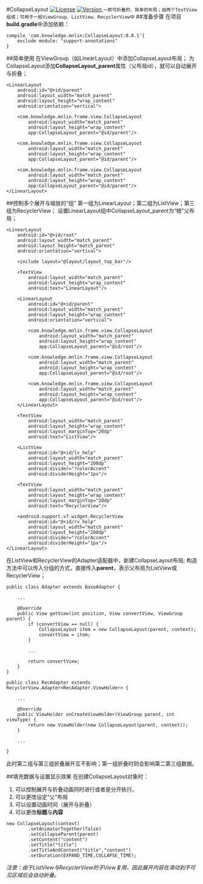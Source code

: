 #CollapseLayout
[![License](https://img.shields.io/aur/license/yaourt.svg)](http://www.gnu.org/licenses/gpl-3.0.html)
[![Version](https://img.shields.io/github/release/qubyte/rubidium.svg) ](https://bintray.com/lovingning/maven/CollapseLayout/_latestVersion)
`一款可折叠的、简单的布局；由两个TextView组成；可用于一般ViewGroup、ListView、RecyclerView中`
##准备步骤
在项目**build.gradle**中添加依赖：
```
compile 'com.knowledge.mnlin:CollapseLayout:0.0.1'{
    exclude module: "support-annotations"
}
```

##简单使用
在ViewGroup（如LinearLayout）中添加CollapseLayout布局；
为CollapseLayout添加**CollapseLayout_parent**属性（父布局id），就可以自动展开与折叠；
```
<LinearLayout
    android:id="@+id/parent"
    android:layout_width="match_parent"
    android:layout_height="wrap_content"
    android:orientation="vertical">

    <com.knowledge.mnlin.frame.view.CollapseLayout
        android:layout_width="match_parent"
        android:layout_height="wrap_content"
        app:CollapseLayout_parent="@id/parent"/>

    <com.knowledge.mnlin.frame.view.CollapseLayout
        android:layout_width="match_parent"
        android:layout_height="wrap_content"
        app:CollapseLayout_parent="@id/parent"/>

    <com.knowledge.mnlin.frame.view.CollapseLayout
        android:layout_width="match_parent"
        android:layout_height="wrap_content"
        app:CollapseLayout_parent="@id/parent"/>
</LinearLayout>
```
##控制多个展开与缩放的“组”
第一组为LinearLayout；第二组为ListView；第三组为RecyclerView；
设置LinearLayout组中CollapseLayout_parent为“根”父布局；
```
<LinearLayout
    android:id="@+id/root"
    android:layout_width="match_parent"
    android:layout_height="match_parent"
    android:orientation="vertical">

    <include layout="@layout/layout_top_bar"/>

    <TextView
        android:layout_width="match_parent"
        android:layout_height="wrap_content"
        android:text="LinearLayout"/>

    <LinearLayout
        android:id="@+id/parent"
        android:layout_width="match_parent"
        android:layout_height="wrap_content"
        android:orientation="vertical">

        <com.knowledge.mnlin.frame.view.CollapseLayout
            android:layout_width="match_parent"
            android:layout_height="wrap_content"
            app:CollapseLayout_parent="@id/root"/>

        <com.knowledge.mnlin.frame.view.CollapseLayout
            android:layout_width="match_parent"
            android:layout_height="wrap_content"
            app:CollapseLayout_parent="@id/root"/>

        <com.knowledge.mnlin.frame.view.CollapseLayout
            android:layout_width="match_parent"
            android:layout_height="wrap_content"
            app:CollapseLayout_parent="@id/root"/>
    </LinearLayout>

    <TextView
        android:layout_width="match_parent"
        android:layout_height="wrap_content"
        android:layout_marginTop="20dp"
        android:text="ListView"/>

    <ListView
        android:id="@+id/lv_help"
        android:layout_width="match_parent"
        android:layout_height="200dp"
        android:divider="?colorAccent"
        android:dividerHeight="1px"/>

    <TextView
        android:layout_width="match_parent"
        android:layout_height="wrap_content"
        android:layout_marginTop="20dp"
        android:text="RecyclerView"/>

    <android.support.v7.widget.RecyclerView
        android:id="@+id/rv_help"
        android:layout_width="match_parent"
        android:layout_height="200dp"
        android:divider="?colorAccent"
        android:dividerHeight="1px"/>
</LinearLayout>
```

在ListView和RecyclerView的Adapter适配器中，新建CollapseLayout布局;
构造方法中可以传入分组的方式，直接传入**parent**，表示父布局为ListView或RecyclerView；
```
public class Adapter extends BaseAdapter {

    ...
    
    @Override
    public View getView(int position, View convertView, ViewGroup parent) {
        if (convertView == null) {
            CollapseLayout item = new CollapseLayout(parent, context);
            convertView = item;
        }
        
        ...
        
        return convertView;
    }
}
```

```
public class RecAdapter extends RecyclerView.Adapter<RecAdapter.ViewHolder> {

    ...
    
    @Override
    public ViewHolder onCreateViewHolder(ViewGroup parent, int viewType) {
        return new ViewHolder(new CollapseLayout(parent, context));
    }

    ...
    
}
```

此时第二组与第三组折叠展开互不影响；第一组折叠时则会影响第二第三组数据。

##填充数据与设置显示效果
在创建CollapseLayout对象时：
 1. 可以控制展开与折叠动画同时进行或者是分开执行。
 1. 可以更改设定“父”布局
 1. 可以设置动画时间（展开与折叠）
 1. 可以更改**标题**与**内容**
 
```
new CollapseLayout(context)
        .setAnimatorTogether(false)
        .setCollapseParent(parent)
        .setContent("content")
        .setTitle("title")
        .setTitleAndContent("title","content")
        .setDuration(EXPAND_TIME,COLLAPSE_TIME);
```

_注意：由于ListView与RecyclerView的子View复用，因此展开内容在滑动到不可见区域后会自动折叠。_


